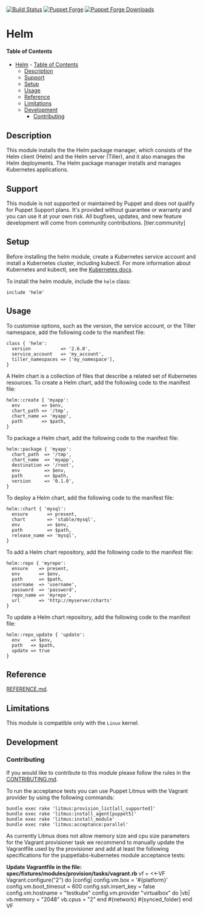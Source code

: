 [![Build Status](https://travis-ci.org/puppetlabs/puppetlabs-helm.svg?branch=main)](https://travis-ci.org/puppetlabs/puppetlabs-helm)
[![Puppet Forge](https://img.shields.io/puppetforge/v/puppetlabs/helm.svg)](https://forge.puppetlabs.com/puppetlabs/helm)
[![Puppet Forge Downloads](http://img.shields.io/puppetforge/dt/puppetlabs/helm.svg)](https://forge.puppetlabs.com/puppetlabs/helm)

# Helm

#### Table of Contents

- [Helm](#Helm)
      - [Table of Contents](#Table-of-Contents)
  - [Description](#Description)
  - [Support](#support)
  - [Setup](#Setup)
  - [Usage](#Usage)
  - [Reference](#Reference)
  - [Limitations](#Limitations)
  - [Development](#Development)
    - [Contributing](#Contributing)


## Description

This module installs the the Helm package manager, which consists of the Helm client (Helm) and the Helm server (Tiller), and it also manages the Helm deployments. The Helm package manager installs and manages Kubernetes applications.

## Support

This module is not supported or maintained by Puppet and does not qualify for Puppet Support plans.
It's provided without guarantee or warranty and you can use it at your own risk.
All bugfixes, updates, and new feature development will come from community contributions.
[tier:community]

## Setup

Before installing the helm module, create a Kubernetes service account and install a Kubernetes cluster, including kubectl. For more information about Kubernetes and kubectl, see the [Kubernetes docs](https://github.com/kubernetes/helm/issues/2224).

To install the helm module, include the `helm` class:

```puppet
include 'helm'
```

## Usage

To customise options, such as the version, the service account, or the Tiller namespace, add the following code to the manifest file:

```puppet
class { 'helm':
  version           => '2.6.0',
  service_account   => 'my_account',
  tiller_namespaces => ['my_namespace'],
}
```

A Helm chart is a collection of files that describe a related set of Kubernetes resources. To create a Helm chart, add the following code to the manifest file:

```puppet
helm::create { 'myapp':
  env        => $env,
  chart_path => '/tmp',
  chart_name => 'myapp',
  path       => $path,
}
```

To package a Helm chart, add the following code to the manifest file:

```puppet
helm::package { 'myapp':
  chart_path  => '/tmp',
  chart_name  => 'myapp',
  destination => '/root',
  env         => $env,
  path        => $path,
  version     => '0.1.0',
}
```

To deploy a Helm chart, add the following code to the manifest file:

```puppet
helm::chart { 'mysql':
  ensure       => present,
  chart        => 'stable/mysql',
  env          => $env,
  path         => $path,
  release_name => 'mysql',
}
```

To add a Helm chart repository, add the following code to the manifest file:

```puppet
helm::repo { 'myrepo':
  ensure    => present,
  env       => $env,
  path      => $path,
  username  => 'username',
  password  => 'password',
  repo_name => 'myrepo',
  url       => 'http://myserver/charts'
}
```

To update a Helm chart repository, add the following code to the manifest file:

```puppet
helm::repo_update { 'update':
  env    => $env,
  path   => $path,
  update => true
}
```

## Reference

[REFERENCE.md](https://github.com/puppetlabs/puppetlabs-helm/blob/main/REFERENCE.md).

## Limitations

This module is compatible only with the `Linux` kernel.

## Development

### Contributing

If you would like to contribute to this module please follow the rules in the [CONTRIBUTING.md](https://github.com/puppetlabs/puppetlabs-helm/blob/main/CONTRIBUTING.md).

To run the acceptance tests you can use Puppet Litmus with the Vagrant provider by using the following commands:

    bundle exec rake 'litmus:provision_list[all_supported]'
    bundle exec rake 'litmus:install_agent[puppet5]'
    bundle exec rake 'litmus:install_module'
    bundle exec rake 'litmus:acceptance:parallel'

As currently Litmus does not allow memory size and cpu size parameters for the Vagrant provisioner task we recommend to manually update the Vagrantfile used by the provisioner and add at least the following specifications for the puppetlabs-kubernetes module acceptance tests:

**Update Vagrantfile in the file: spec/fixtures/modules/provision/tasks/vagrant.rb**
    vf = <<-VF 
    Vagrant.configure(\"2\") do |config|
    config.vm.box = '#{platform}'
    config.vm.boot_timeout = 600
    config.ssh.insert_key = false
    config.vm.hostname = "testkube"
    config.vm.provider "virtualbox" do |vb|
    vb.memory = "2048"
    vb.cpus = "2"
    end
    #{network}
    #{synced_folder}
    end
    VF
